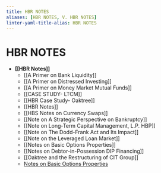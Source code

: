 ```yaml
---
title: HBR NOTES
aliases: [HBR NOTES, V. HBR NOTES]
linter-yaml-title-alias: HBR NOTES
---
```


# HBR NOTES

- **[[HBR Notes]]**
	- [[A Primer on Bank Liquidity]]
	- [[A Primer on Distressed Investing]]
	- [[A Primer on Money Market Mutual Funds]]
	- [[CASE STUDY- LTCM]]
	- [[HBR Case Study- Oaktree]]
	- [[HBR Notes]]
	- [[HBS Notes on Currency Swaps]]
	- [[Note on A Strategic Perspective on Bankruptcy]]
	- [[Note on Long-Term Capital Management, L.P. HBP]]
	- [[Note on The Dodd-Frank Act and Its Impact]]
	- [[Note on the Leveraged Loan Market]]
	- [[Notes on Basic Options Properties]]
	- [[Notes on Debtor-in-Possession DIP Financing]]
	- [[Oaktree and the Restructuring of CIT Group]]
	- [Notes on Basic Options Properties](Notes%20on%20Basic%20Options%20Properties.md)

